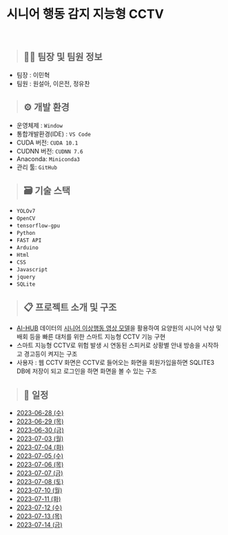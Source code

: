 <h1>시니어 행동 감지 지능형 CCTV</h1>
<br>

> <h2>🧑‍💻 팀장 및 팀원 정보</h2>
- 팀장 : 이민혁
- 팀원 : 원설아, 이은전, 정유찬

> <h2>⚙ 개발 환경</h2>
- 운영체제 : ```Window```
- 통합개발환경(IDE) : ```VS Code```
- CUDA 버전: ```CUDA 10.1```
- CUDNN 버전: ```CUDNN 7.6```
- Anaconda: ```Miniconda3```
- 관리 툴: ```GitHub```

> <h2>🗃 기술 스택</h2>
- ```YOLOv7```
- ```OpenCV```
- ```tensorflow-gpu```
- ```Python```
- ```FAST API```
- ```Arduino```
- ```Html```
- ```CSS```
- ```Javascript```
- ```jquery```
- ```SQLite```

> <h2>📋 프로젝트 소개 및 구조</h2>
- [AI-HUB](https://www.aihub.or.kr/) 데이터의 [시니어 이상행동 영상 모델](https://www.aihub.or.kr/aihubdata/data/view.do?currMenu=115&topMenu=100&aihubDataSe=realm&dataSetSn=167)을 활용하여 요양원의 시니어 낙상 및 배회 등을 빠른 대처를 위한 스마트 지능형 CCTV 기능 구현
- 스마트 지능형 CCTV로 위험 발생 시 연동된 스피커로 상황별 안내 방송을 시작하고 경고등이 켜지는 구조
- 사용자 : 웹 CCTV 화면은 CCTV로 들어오는 화면을 회원가입을하면 SQLITE3 DB에 저장이 되고 로그인을 하면 화면을 볼 수 있는 구조

> <h2>📆 일정</h2>
- [2023-06-28 (수)](./20230628.md)
- [2023-06-29 (목)](./20230629.md)
- [2023-06-30 (금)](./20230630.md)
- [2023-07-03 (월)](./20230703.md)
- [2023-07-04 (화)](./20230704.md)
- [2023-07-05 (수)](./20230705.md)
- [2023-07-06 (목)](./20230706.md)
- [2023-07-07 (금)](./20230707.md)
- [2023-07-08 (토)](./20230708.md)
- [2023-07-10 (월)](./20230710.md)
- [2023-07-11 (화)](./20230711.md)
- [2023-07-12 (수)](./20230712.md)
- [2023-07-13 (목)](./20230713.md)
- [2023-07-14 (금)](./20230714.md)

